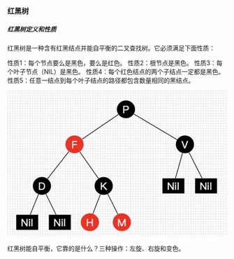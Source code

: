 ### 红黑树
##### 红黑树定义和性质
红黑树是一种含有红黑结点并能自平衡的二叉查找树。它必须满足下面性质：

性质1：每个节点要么是黑色，要么是红色。
性质2：根节点是黑色。
性质3：每个叶子节点（NIL）是黑色。
性质4：每个红色结点的两个子结点一定都是黑色。
性质5：任意一结点到每个叶子结点的路径都包含数量相同的黑结点。


![大纲1](./static/红黑树.webp)

红黑树能自平衡，它靠的是什么？三种操作：左旋、右旋和变色。


